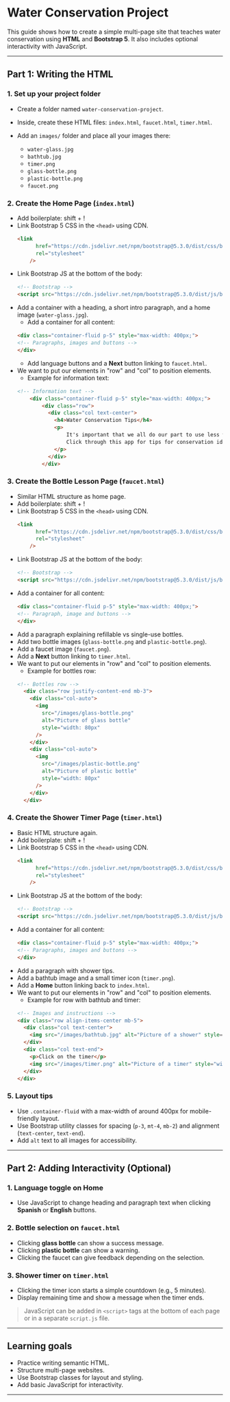# Water Conservation Project

This guide shows how to create a simple multi-page site that teaches water conservation using **HTML** and **Bootstrap 5**. It also includes optional interactivity with JavaScript.

---

## Part 1: Writing the HTML

### 1. Set up your project folder

* Create a folder named `water-conservation-project`.
* Inside, create these HTML files: `index.html`, `faucet.html`, `timer.html`.
* Add an `images/` folder and place all your images there:

  * `water-glass.jpg`
  * `bathtub.jpg`
  * `timer.png`
  * `glass-bottle.png`
  * `plastic-bottle.png`
  * `faucet.png`

### 2. Create the Home Page (`index.html`)

* Add boilerplate: shift + !
* Link Bootstrap 5 CSS in the `<head>` using CDN.
    ```html
    <link
          href="https://cdn.jsdelivr.net/npm/bootstrap@5.3.0/dist/css/bootstrap.min.css"
          rel="stylesheet"
        />
* Link Bootstrap JS at the bottom of the body:
    ```html
    <!-- Bootstrap -->
    <script src="https://cdn.jsdelivr.net/npm/bootstrap@5.3.0/dist/js/bootstrap.bundle.min.js"></script>
* Add a container with a heading, a short intro paragraph, and a home image (`water-glass.jpg`).
    - Add a container for all content: 
    ```html
    <div class="container-fluid p-5" style="max-width: 400px;">
    <!-- Paragraphs, images and buttons -->
    </div>
    ```
    - Add language buttons and a **Next** button linking to `faucet.html`.
* We want to put our elements in "row" and "col" to position elements. 
    - Example for information text: 
    ```html
    <!-- Information text -->
        <div class="container-fluid p-5" style="max-width: 400px;">
            <div class="row">
              <div class="col text-center">
                <h4>Water Conservation Tips</h4>
                <p>
                    It's important that we all do our part to use less water. 
                    Click through this app for tips for conservation ideas.
                </p>
              </div>
            </div>


### 3. Create the Bottle Lesson Page (`faucet.html`)

* Similar HTML structure as home page.
* Add boilerplate: shift + !
* Link Bootstrap 5 CSS in the `<head>` using CDN.
    ```html
    <link
          href="https://cdn.jsdelivr.net/npm/bootstrap@5.3.0/dist/css/bootstrap.min.css"
          rel="stylesheet"
        />
* Link Bootstrap JS at the bottom of the body:
    ```html
    <!-- Bootstrap -->
    <script src="https://cdn.jsdelivr.net/npm/bootstrap@5.3.0/dist/js/bootstrap.bundle.min.js"></script>
* Add a container for all content: 
    ```html
    <div class="container-fluid p-5" style="max-width: 400px;">
    <!-- Paragraph, image and buttons -->
    </div>
    ```
* Add a paragraph explaining refillable vs single-use bottles.
* Add two bottle images (`glass-bottle.png` and `plastic-bottle.png`).
* Add a faucet image (`faucet.png`).
* Add a **Next** button linking to `timer.html`.
* We want to put our elements in "row" and "col" to position elements. 
    - Example for bottles row: 
    ```html
    <!-- Bottles row -->
      <div class="row justify-content-end mb-3">
        <div class="col-auto">
          <img
            src="/images/glass-bottle.png"
            alt="Picture of glass bottle"
            style="width: 80px"
          />
        </div>
        <div class="col-auto">
          <img
            src="/images/plastic-bottle.png"
            alt="Picture of plastic bottle"
            style="width: 80px"
          />
        </div>
      </div>


### 4. Create the Shower Timer Page (`timer.html`)

* Basic HTML structure again.
* Add boilerplate: shift + !
* Link Bootstrap 5 CSS in the `<head>` using CDN.
    ```html
    <link
          href="https://cdn.jsdelivr.net/npm/bootstrap@5.3.0/dist/css/bootstrap.min.css"
          rel="stylesheet"
        />
* Link Bootstrap JS at the bottom of the body:
    ```html
    <!-- Bootstrap -->
    <script src="https://cdn.jsdelivr.net/npm/bootstrap@5.3.0/dist/js/bootstrap.bundle.min.js"></script>
* Add a container for all content: 
    ```html
    <div class="container-fluid p-5" style="max-width: 400px;">
    <!-- Paragraphs, images and buttons -->
    </div>
    ```
* Add a paragraph with shower tips.
* Add a bathtub image and a small timer icon (`timer.png`).
* Add a **Home** button linking back to `index.html`.
* We want to put our elements in "row" and "col" to position elements. 
    - Example for row with bathtub and timer: 
    ```html
    <!-- Images and instructions -->
    <div class="row align-items-center mb-5">
      <div class="col text-center">
        <img src="/images/bathtub.jpg" alt="Picture of a shower" style="width: 150px;" />
      </div>
      <div class="col text-end">
        <p>Click on the timer</p>
        <img src="/images/timer.png" alt="Picture of a timer" style="width: 50px;" />
      </div>
    </div>

### 5. Layout tips

* Use `.container-fluid` with a max-width of around 400px for mobile-friendly layout.
* Use Bootstrap utility classes for spacing (`p-3`, `mt-4`, `mb-2`) and alignment (`text-center`, `text-end`).
* Add `alt` text to all images for accessibility.

---

## Part 2: Adding Interactivity (Optional)

### 1. Language toggle on Home

* Use JavaScript to change heading and paragraph text when clicking **Spanish** or **English** buttons.

### 2. Bottle selection on `faucet.html`

* Clicking **glass bottle** can show a success message.
* Clicking **plastic bottle** can show a warning.
* Clicking the faucet can give feedback depending on the selection.

### 3. Shower timer on `timer.html`

* Clicking the timer icon starts a simple countdown (e.g., 5 minutes).
* Display remaining time and show a message when the timer ends.

> JavaScript can be added in `<script>` tags at the bottom of each page or in a separate `script.js` file.

---

## Learning goals

* Practice writing semantic HTML.
* Structure multi-page websites.
* Use Bootstrap classes for layout and styling.
* Add basic JavaScript for interactivity.

---


